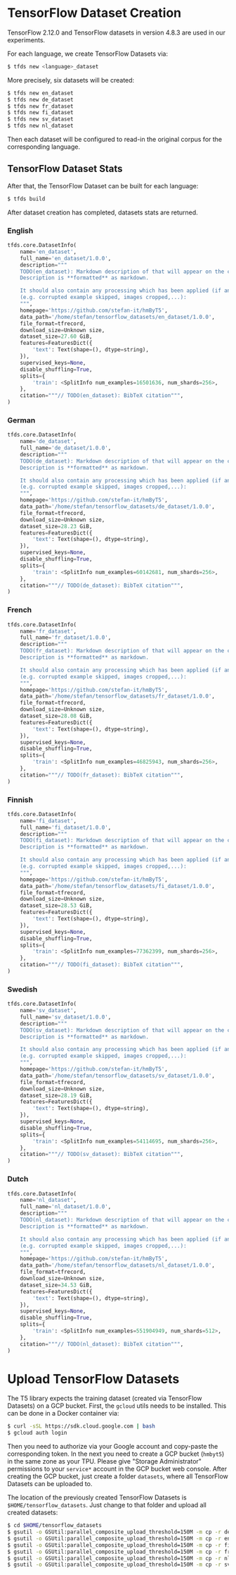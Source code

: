 # TensorFlow Dataset Creation

TensorFlow 2.12.0 and TensorFlow datasets in version 4.8.3 are used in our experiments.

For each language, we create TensorFlow Datasets via:

```bash
$ tfds new <language>_dataset
```

More precisely, six datasets will be created:

```bash
$ tfds new en_dataset
$ tfds new de_dataset
$ tfds new fr_dataset
$ tfds new fi_dataset
$ tfds new sv_dataset
$ tfds new nl_dataset
```

Then each dataset will be configured to read-in the original corpus for the corresponding language.

## TensorFlow Dataset Stats

After that, the TensorFlow Dataset can be built for each language:

```bash
$ tfds build
```

After dataset creation has completed, datasets stats are returned.

### English

```python
tfds.core.DatasetInfo(
    name='en_dataset',
    full_name='en_dataset/1.0.0',
    description="""
    TODO(en_dataset): Markdown description of that will appear on the catalog page.
    Description is **formatted** as markdown.

    It should also contain any processing which has been applied (if any),
    (e.g. corrupted example skipped, images cropped,...):
    """,
    homepage='https://github.com/stefan-it/hmByT5',
    data_path='/home/stefan/tensorflow_datasets/en_dataset/1.0.0',
    file_format=tfrecord,
    download_size=Unknown size,
    dataset_size=27.60 GiB,
    features=FeaturesDict({
        'text': Text(shape=(), dtype=string),
    }),
    supervised_keys=None,
    disable_shuffling=True,
    splits={
        'train': <SplitInfo num_examples=16501636, num_shards=256>,
    },
    citation="""// TODO(en_dataset): BibTeX citation""",
)

```

### German

```python
tfds.core.DatasetInfo(
    name='de_dataset',
    full_name='de_dataset/1.0.0',
    description="""
    TODO(de_dataset): Markdown description of that will appear on the catalog page.
    Description is **formatted** as markdown.

    It should also contain any processing which has been applied (if any),
    (e.g. corrupted example skipped, images cropped,...):
    """,
    homepage='https://github.com/stefan-it/hmByT5',
    data_path='/home/stefan/tensorflow_datasets/de_dataset/1.0.0',
    file_format=tfrecord,
    download_size=Unknown size,
    dataset_size=28.23 GiB,
    features=FeaturesDict({
        'text': Text(shape=(), dtype=string),
    }),
    supervised_keys=None,
    disable_shuffling=True,
    splits={
        'train': <SplitInfo num_examples=60142681, num_shards=256>,
    },
    citation="""// TODO(de_dataset): BibTeX citation""",
)
```

### French

```python
tfds.core.DatasetInfo(
    name='fr_dataset',
    full_name='fr_dataset/1.0.0',
    description="""
    TODO(fr_dataset): Markdown description of that will appear on the catalog page.
    Description is **formatted** as markdown.

    It should also contain any processing which has been applied (if any),
    (e.g. corrupted example skipped, images cropped,...):
    """,
    homepage='https://github.com/stefan-it/hmByT5',
    data_path='/home/stefan/tensorflow_datasets/fr_dataset/1.0.0',
    file_format=tfrecord,
    download_size=Unknown size,
    dataset_size=28.08 GiB,
    features=FeaturesDict({
        'text': Text(shape=(), dtype=string),
    }),
    supervised_keys=None,
    disable_shuffling=True,
    splits={
        'train': <SplitInfo num_examples=46825943, num_shards=256>,
    },
    citation="""// TODO(fr_dataset): BibTeX citation""",
)
```

### Finnish

```python
tfds.core.DatasetInfo(
    name='fi_dataset',
    full_name='fi_dataset/1.0.0',
    description="""
    TODO(fi_dataset): Markdown description of that will appear on the catalog page.
    Description is **formatted** as markdown.

    It should also contain any processing which has been applied (if any),
    (e.g. corrupted example skipped, images cropped,...):
    """,
    homepage='https://github.com/stefan-it/hmByT5',
    data_path='/home/stefan/tensorflow_datasets/fi_dataset/1.0.0',
    file_format=tfrecord,
    download_size=Unknown size,
    dataset_size=28.53 GiB,
    features=FeaturesDict({
        'text': Text(shape=(), dtype=string),
    }),
    supervised_keys=None,
    disable_shuffling=True,
    splits={
        'train': <SplitInfo num_examples=77362399, num_shards=256>,
    },
    citation="""// TODO(fi_dataset): BibTeX citation""",
)
```

### Swedish

```python
tfds.core.DatasetInfo(
    name='sv_dataset',
    full_name='sv_dataset/1.0.0',
    description="""
    TODO(sv_dataset): Markdown description of that will appear on the catalog page.
    Description is **formatted** as markdown.

    It should also contain any processing which has been applied (if any),
    (e.g. corrupted example skipped, images cropped,...):
    """,
    homepage='https://github.com/stefan-it/hmByT5',
    data_path='/home/stefan/tensorflow_datasets/sv_dataset/1.0.0',
    file_format=tfrecord,
    download_size=Unknown size,
    dataset_size=28.19 GiB,
    features=FeaturesDict({
        'text': Text(shape=(), dtype=string),
    }),
    supervised_keys=None,
    disable_shuffling=True,
    splits={
        'train': <SplitInfo num_examples=54114695, num_shards=256>,
    },
    citation="""// TODO(sv_dataset): BibTeX citation""",
)
```

### Dutch

```python
tfds.core.DatasetInfo(
    name='nl_dataset',
    full_name='nl_dataset/1.0.0',
    description="""
    TODO(nl_dataset): Markdown description of that will appear on the catalog page.
    Description is **formatted** as markdown.

    It should also contain any processing which has been applied (if any),
    (e.g. corrupted example skipped, images cropped,...):
    """,
    homepage='https://github.com/stefan-it/hmByT5',
    data_path='/home/stefan/tensorflow_datasets/nl_dataset/1.0.0',
    file_format=tfrecord,
    download_size=Unknown size,
    dataset_size=34.53 GiB,
    features=FeaturesDict({
        'text': Text(shape=(), dtype=string),
    }),
    supervised_keys=None,
    disable_shuffling=True,
    splits={
        'train': <SplitInfo num_examples=551904949, num_shards=512>,
    },
    citation="""// TODO(nl_dataset): BibTeX citation""",
)
```

# Upload TensorFlow Datasets

The T5 library expects the training dataset (created via TensorFlow Datasets) on a GCP bucket. First, the `gcloud` utils needs to be installed. This can be done in a Docker container via:

```bash
$ curl -sSL https://sdk.cloud.google.com | bash
$ gcloud auth login
```

Then you need to authorize via your Google account and copy-paste the corresponding token. In the next you need to create a GCP bucket (`hmbyt5`) in the same zone as your TPU. Please give "Storage Administrator" permissions to your `service*` account in the GCP bucket web console. After creating the GCP bucket, just create a folder `datasets`, where all TensorFlow Datasets can be uploaded to.

The location of the previously created TensorFlow Datasets is `$HOME/tensorflow_datasets`. Just change to that folder and upload all created datasets:


```bash
$ cd $HOME/tensorflow_datasets
$ gsutil -o GSUtil:parallel_composite_upload_threshold=150M -m cp -r de_dataset gs://hmbyt5/datasets
$ gsutil -o GSUtil:parallel_composite_upload_threshold=150M -m cp -r en_dataset gs://hmbyt5/datasets
$ gsutil -o GSUtil:parallel_composite_upload_threshold=150M -m cp -r fi_dataset gs://hmbyt5/datasets
$ gsutil -o GSUtil:parallel_composite_upload_threshold=150M -m cp -r fr_dataset gs://hmbyt5/datasets
$ gsutil -o GSUtil:parallel_composite_upload_threshold=150M -m cp -r nl_dataset gs://hmbyt5/datasets
$ gsutil -o GSUtil:parallel_composite_upload_threshold=150M -m cp -r sv_dataset gs://hmbyt5/datasets
```
